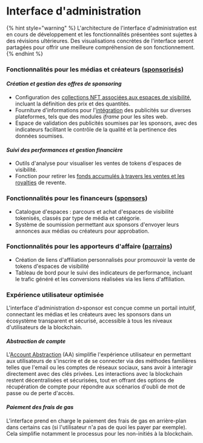 # Interface d'administration

{% hint style="warning" %}
L'architecture de l'interface d'administration est en cours de développement et les fonctionnalités présentées sont sujettes à des révisions ultérieures. Des visualisations concrètes de l'interface seront partagées pour offrir une meilleure compréhension de son fonctionnement.
{% endhint %}

### Fonctionnalités pour les médias et créateurs ([sponsorisés](../concepts/lecosysteme-d-greater-than-sponsor.md#acteurs-beneficiant-du-financement-via-d-greater-than-sponsor))

#### _**Création et gestion des offres de sponsoring**_

* Configuration des [collections NFT associées aux espaces de visibilité](../concepts/gestion-despaces-par-nft.md), incluant la définition des prix et des quantités.
* Fourniture d'informations pour l'[intégration](modules-dintegration/) des publicités sur diverses plateformes, tels que des modules _iframe_ pour les sites web.
* Espace de validation des publicités soumises par les sponsors, avec des indicateurs facilitant le contrôle de la qualité et la pertinence des données soumises.

#### _**Suivi des performances et gestion financière**_

* Outils d'analyse pour visualiser les ventes de tokens d'espaces de visibilité.
* Fonction pour retirer les [fonds accumulés à travers les ventes et les royalties](smart-contracts/#flux-financiers) de revente.

### Fonctionnalités pour les financeurs ([sponsors](../concepts/lecosysteme-d-greater-than-sponsor.md#acteurs-qui-financent-via-d-greater-than-sponsor))

* Catalogue d'espaces : parcours et achat d'espaces de visibilité tokenisés, classés par type de média et catégorie.
* Système de soumission permettant aux sponsors d'envoyer leurs annonces aux médias ou créateurs pour approbation.

### Fonctionnalités pour les apporteurs d'affaire ([parrains](../concepts/lecosysteme-d-greater-than-sponsor.md#parrains-apporteurs-daffaires))

* Création de liens d'affiliation personnalisés pour promouvoir la vente de tokens d'espaces de visibilité
* Tableau de bord pour le suivi des indicateurs de performance, incluant le trafic généré et les conversions réalisées via les liens d'affiliation.

### Expérience utilisateur optimisée

L'interface d'administration d>sponsor est conçue comme un portail intuitif, connectant les médias et les créateurs avec les sponsors dans un écosystème transparent et sécurisé, accessible à tous les niveaux d'utilisateurs de la blockchain.

#### _**Abstraction de compte**_

L'[Account Abstraction](https://cryptoast.fr/account-abstraction/) (AA) simplifie l'expérience utilisateur en permettant aux utilisateurs de s'inscrire et de se connecter via des méthodes familières telles que l'email ou les comptes de réseaux sociaux, sans avoir à interagir directement avec des clés privées. Les interactions avec la blockchain restent décentralisées et sécurisées, tout en offrant des options de récupération de compte pour répondre aux scénarios d'oubli de mot de passe ou de perte d'accès.

#### _**Paiement des frais de gas**_

L'interface prend en charge le paiement des frais de gas en arrière-plan dans certains cas (si l'utilisateur n'a pas de quoi les payer par exemple). Cela simplifie notamment le processus pour les non-initiés à la blockchain.
